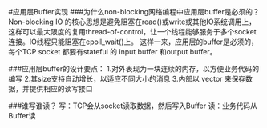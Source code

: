 #应用层Buffer实现
###为什么non-blocking网络编程中应用层buffer是必须的？
Non-blocking IO 的核心思想是避免阻塞在read()或write或其他IO系统调用上，这样可以最大限度的复用thread-of-control，让一个线程能够服务于多个socket连接。IO线程只能阻塞在epoll_wait()上。
这样一来，应用层的buffer是必须的，每个TCP socket 都要有stateful 的 input buffer 和output buffer。

###应用层buffer的设计要点：
1.对外表现为一块连续的内存，以方便业务代码的编写
2.其size支持自动增长，以适应不同大小的消息
3.内部以 vector<char> 来保存数据，并提供相应的读写接口

###谁写谁读？
写：TCP会从socket读取数据，然后写入Buffer
读：业务代码从Buffer读